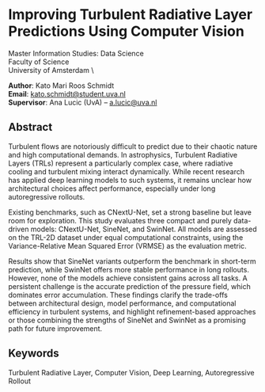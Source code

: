 # Improving Turbulent Radiative Layer Predictions Using Computer Vision

Master Information Studies: Data Science \
Faculty of Science \
University of Amsterdam \ 

**Author**: Kato Mari Roos Schmidt  
**Email**: kato.schmidt@student.uva.nl  
**Supervisor**: Ana Lucic (UvA) – a.lucic@uva.nl

## Abstract

Turbulent flows are notoriously difficult to predict due to their chaotic nature and high computational demands. In astrophysics, Turbulent Radiative Layers (TRLs) represent a particularly complex case, where radiative cooling and turbulent mixing interact dynamically. While recent research has applied deep learning models to such systems, it remains unclear how architectural choices affect performance, especially under long autoregressive rollouts.

Existing benchmarks, such as CNextU-Net, set a strong baseline but leave room for exploration. This study evaluates three compact and purely data-driven models: CNextU-Net, SineNet, and SwinNet. All models are assessed on the TRL-2D dataset under equal computational constraints, using the Variance-Relative Mean Squared Error (VRMSE) as the evaluation metric.

Results show that SineNet variants outperform the benchmark in short-term prediction, while SwinNet offers more stable performance in long rollouts. However, none of the models achieve consistent gains across all tasks. A persistent challenge is the accurate prediction of the pressure field, which dominates error accumulation. These findings clarify the trade-offs between architectural design, model performance, and computational efficiency in turbulent systems, and highlight refinement-based approaches or those combining the strengths of SineNet and SwinNet as a promising path for future improvement.

## Keywords

Turbulent Radiative Layer, Computer Vision, Deep Learning, Autoregressive Rollout
